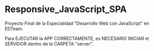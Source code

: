 # Responsive_JavaScript_SPA
Proyecto Final de la Especialidad "Desarrollo Web con JavaScript" en EDTeam.

Para EJECUTAR la APP CORRECTAMENTE, es NECESARIO INICIAR el SERVIDOR dentro de la CARPETA "server".
